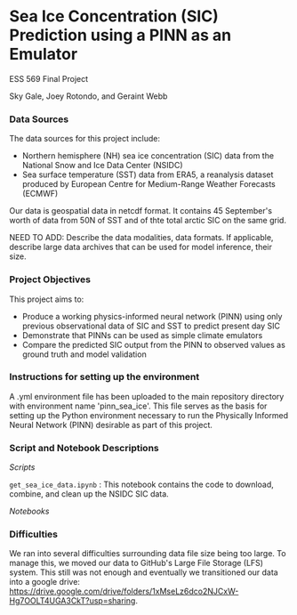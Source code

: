 # Sea Ice Concentration (SIC) Prediction using a PINN as an Emulator

ESS 569 Final Project

Sky Gale, Joey Rotondo, and Geraint Webb

### Data Sources
The data sources for this project include:
* Northern hemisphere (NH) sea ice concentration (SIC) data from the National Snow and Ice Data Center (NSIDC)
* Sea surface temperature (SST) data from ERA5, a reanalysis dataset produced by European Centre for Medium-Range Weather Forecasts (ECMWF)

Our data is geospatial data in netcdf format. It contains 45 September's worth of data from 50N of SST and of thte total arctic SIC on the same grid. 

NEED TO ADD: Describe the data modalities, data formats. If applicable, describe large data archives that can be used for model inference, their size.

### Project Objectives
This project aims to:
* Produce a working physics-informed neural network (PINN) using only previous observational data of SIC and SST to predict present day SIC
* Demonstrate that PINNs can be used as simple climate emulators
* Compare the predicted SIC output from the PINN to observed values as ground truth and model validation

### Instructions for setting up the environment
A .yml environment file has been uploaded to the main repository directory with environment name 'pinn_sea_ice'. This file serves as the basis for setting up the Python environment necessary to run the Physically Informed Neural Network (PINN) desirable as part of this project.

### Script and Notebook Descriptions
_Scripts_

`get_sea_ice_data.ipynb` : This notebook contains the code to download, combine, and clean up the NSIDC SIC data.

_Notebooks_

### Difficulties

We ran into several difficulties surrounding data file size being too large. To manage this, we moved our data to GitHub's Large File Storage (LFS) system. This still was not enough and eventually we transitioned our data into a google drive: https://drive.google.com/drive/folders/1xMseLz6dco2NJCxW-Hg7OOLT4UGA3CkT?usp=sharing.
